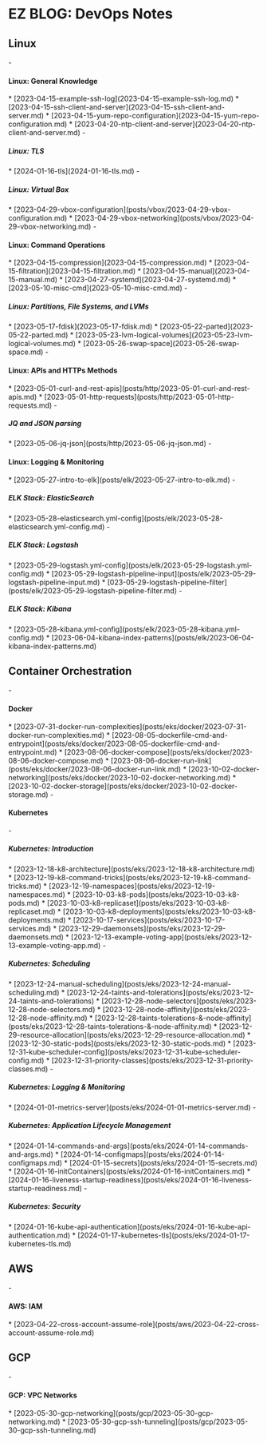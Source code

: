<h1>EZ BLOG: DevOps Notes</h1>

<h2>Linux</h2>
- <h4>Linux: General Knowledge</h4>
  * [2023-04-15-example-ssh-log](2023-04-15-example-ssh-log.md)
  * [2023-04-15-ssh-client-and-server](2023-04-15-ssh-client-and-server.md)
  * [2023-04-15-yum-repo-configuration](2023-04-15-yum-repo-configuration.md)
  * [2023-04-20-ntp-client-and-server](2023-04-20-ntp-client-and-server.md) 
  - <h5>Linux: TLS</h5>
    * [2024-01-16-tls](2024-01-16-tls.md)
  - <h5>Linux: Virtual Box</h5>
    * [2023-04-29-vbox-configuration](posts/vbox/2023-04-29-vbox-configuration.md) 
    * [2023-04-29-vbox-networking](posts/vbox/2023-04-29-vbox-networking.md)
- <h4>Linux: Command Operations</h4>
  * [2023-04-15-compression](2023-04-15-compression.md)
  * [2023-04-15-filtration](2023-04-15-filtration.md)
  * [2023-04-15-manual](2023-04-15-manual.md)
  * [2023-04-27-systemd](2023-04-27-systemd.md)
  * [2023-05-10-misc-cmd](2023-05-10-misc-cmd.md)
  - <h5>Linux: Partitions, File Systems, and LVMs</h5>
    * [2023-05-17-fdisk](2023-05-17-fdisk.md)
    * [2023-05-22-parted](2023-05-22-parted.md)
    * [2023-05-23-lvm-logical-volumes](2023-05-23-lvm-logical-volumes.md)
    * [2023-05-26-swap-space](2023-05-26-swap-space.md)
- <h4>Linux: APIs and HTTPs Methods</h4>
  * [2023-05-01-curl-and-rest-apis](posts/http/2023-05-01-curl-and-rest-apis.md) 
  * [2023-05-01-http-requests](posts/http/2023-05-01-http-requests.md)
    - <h5>JQ and JSON parsing</h5>
    * [2023-05-06-jq-json](posts/http/2023-05-06-jq-json.md)
- <h4>Linux: Logging & Monitoring</h4>
  * [2023-05-27-intro-to-elk](posts/elk/2023-05-27-intro-to-elk.md)
  - <h5>ELK Stack: ElasticSearch</h5>
    * [2023-05-28-elasticsearch.yml-config](posts/elk/2023-05-28-elasticsearch.yml-config.md)
  - <h5>ELK Stack: Logstash</h5>
    * [2023-05-29-logstash.yml-config](posts/elk/2023-05-29-logstash.yml-config.md)
    * [2023-05-29-logstash-pipeline-input](posts/elk/2023-05-29-logstash-pipeline-input.md)
    * [023-05-29-logstash-pipeline-filter](posts/elk/2023-05-29-logstash-pipeline-filter.md)
  - <h5>ELK Stack: Kibana</h5>
    * [2023-05-28-kibana.yml-config](posts/elk/2023-05-28-kibana.yml-config.md) 
    * [2023-06-04-kibana-index-patterns](posts/elk/2023-06-04-kibana-index-patterns.md)

<h2>Container Orchestration</h2>
- <h4>Docker</h4>
  * [2023-07-31-docker-run-complexities](posts/eks/docker/2023-07-31-docker-run-complexities.md)
  * [2023-08-05-dockerfile-cmd-and-entrypoint](posts/eks/docker/2023-08-05-dockerfile-cmd-and-entrypoint.md)
  * [2023-08-06-docker-compose](posts/eks/docker/2023-08-06-docker-compose.md)
  * [2023-08-06-docker-run-link](posts/eks/docker/2023-08-06-docker-run-link.md)
  * [2023-10-02-docker-networking](posts/eks/docker/2023-10-02-docker-networking.md)
  * [2023-10-02-docker-storage](posts/eks/docker/2023-10-02-docker-storage.md)
- <h4>Kubernetes</h4>
  - <h5>Kubernetes: Introduction</h5>
    * [2023-12-18-k8-architecture](posts/eks/2023-12-18-k8-architecture.md)
    * [2023-12-19-k8-command-tricks](posts/eks/2023-12-19-k8-command-tricks.md)
    * [2023-12-19-namespaces](posts/eks/2023-12-19-namespaces.md)
    * [2023-10-03-k8-pods](posts/eks/2023-10-03-k8-pods.md)
    * [2023-10-03-k8-replicaset](posts/eks/2023-10-03-k8-replicaset.md)
    * [2023-10-03-k8-deployments](posts/eks/2023-10-03-k8-deployments.md)
    * [2023-10-17-services](posts/eks/2023-10-17-services.md)
    * [2023-12-29-daemonsets](posts/eks/2023-12-29-daemonsets.md)
    * [2023-12-13-example-voting-app](posts/eks/2023-12-13-example-voting-app.md)
  - <h5>Kubernetes: Scheduling</h5>
    * [2023-12-24-manual-scheduling](posts/eks/2023-12-24-manual-scheduling.md)
    * [2023-12-24-taints-and-tolerations](posts/eks/2023-12-24-taints-and-tolerations)
    * [2023-12-28-node-selectors](posts/eks/2023-12-28-node-selectors.md)
    * [2023-12-28-node-affinity](posts/eks/2023-12-28-node-affinity.md)
    * [2023-12-28-taints-tolerations-&-node-affinity](posts/eks/2023-12-28-taints-tolerations-&-node-affinity.md)
    * [2023-12-29-resource-allocation](posts/eks/2023-12-29-resource-allocation.md)
    * [2023-12-30-static-pods](posts/eks/2023-12-30-static-pods.md)
    * [2023-12-31-kube-scheduler-config](posts/eks/2023-12-31-kube-scheduler-config.md)
    * [2023-12-31-priority-classes](posts/eks/2023-12-31-priority-classes.md)
  - <h5>Kubernetes: Logging & Monitoring</h5>
    * [2024-01-01-metrics-server](posts/eks/2024-01-01-metrics-server.md)
  - <h5>Kubernetes: Application Lifecycle Management</h5>
    * [2024-01-14-commands-and-args](posts/eks/2024-01-14-commands-and-args.md)
    * [2024-01-14-configmaps](posts/eks/2024-01-14-configmaps.md)
    * [2024-01-15-secrets](posts/eks/2024-01-15-secrets.md)
    * [2024-01-16-initContainers](posts/eks/2024-01-16-initContainers.md)
    * [2024-01-16-liveness-startup-readiness](posts/eks/2024-01-16-liveness-startup-readiness.md)
  - <h5>Kubernetes: Security</h5>
    * [2024-01-16-kube-api-authentication](posts/eks/2024-01-16-kube-api-authentication.md)
    * [2024-01-17-kubernetes-tls](posts/eks/2024-01-17-kubernetes-tls.md)
       
<h2>AWS</h2>
- <h4>AWS: IAM</h4>
  * [2023-04-22-cross-account-assume-role](posts/aws/2023-04-22-cross-account-assume-role.md)

<h2>GCP</h2>
- <h4>GCP: VPC Networks</h4>
  * [2023-05-30-gcp-networking](posts/gcp/2023-05-30-gcp-networking.md)
  * [2023-05-30-gcp-ssh-tunneling](posts/gcp/2023-05-30-gcp-ssh-tunneling.md)
